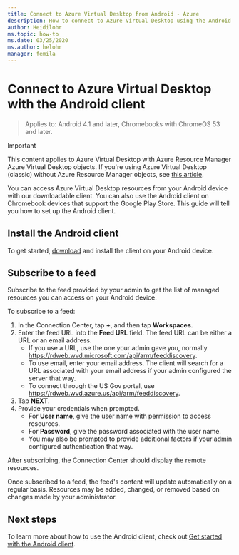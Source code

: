 ```yaml
---
title: Connect to Azure Virtual Desktop from Android - Azure
description: How to connect to Azure Virtual Desktop using the Android client.
author: Heidilohr
ms.topic: how-to
ms.date: 03/25/2020
ms.author: helohr
manager: femila
---
```

# Connect to Azure Virtual Desktop with the Android client

> Applies to: Android 4.1 and later, Chromebooks with ChromeOS 53 and later.

>[!IMPORTANT]
>This content applies to Azure Virtual Desktop with Azure Resource Manager Azure Virtual Desktop objects. If you're using Azure Virtual Desktop (classic) without Azure Resource Manager objects, see [this article](../virtual-desktop-fall-2019/connect-android-2019.md).

You can access Azure Virtual Desktop resources from your Android device with our downloadable client. You can also use the Android client on Chromebook devices that support the Google Play Store. This guide will tell you how to set up the Android client.

## Install the Android client

To get started, [download](https://play.google.com/store/apps/details?id=com.microsoft.rdc.androidx) and install the client on your Android device.

## Subscribe to a feed

Subscribe to the feed provided by your admin to get the list of managed resources you can access on your Android device.

To subscribe to a feed:

1. In the Connection Center, tap **+**, and then tap **Workspaces**.
2. Enter the feed URL into the **Feed URL** field. The feed URL can be either a URL or an email address.
   - If you use a URL, use the one your admin gave you, normally <https://rdweb.wvd.microsoft.com/api/arm/feeddiscovery>.
   - To use email, enter your email address. The client will search for a URL associated with your email address if your admin configured the server that way.
   - To connect through the US Gov portal, use <https://rdweb.wvd.azure.us/api/arm/feeddiscovery>.
3. Tap **NEXT**.
4. Provide your credentials when prompted.
   - For **User name**, give the user name with permission to access resources.
   - For **Password**, give the password associated with the user name.
   - You may also be prompted to provide additional factors if your admin configured authentication that way.

After subscribing, the Connection Center should display the remote resources.

Once subscribed to a feed, the feed's content will update automatically on a regular basis. Resources may be added, changed, or removed based on changes made by your administrator.

## Next steps

To learn more about how to use the Android client, check out [Get started with the Android client](/windows-server/remote/remote-desktop-services/clients/remote-desktop-android/).
